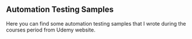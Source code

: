 ## Automation Testing Samples
Here you can find some automation testing samples that I wrote during the courses period from Udemy website.

